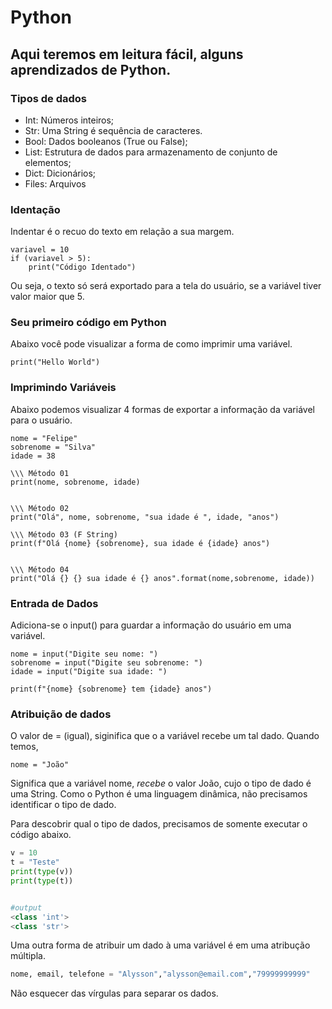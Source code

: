 # Python

## Aqui teremos em leitura fácil, alguns aprendizados de Python.


### Tipos de dados

* Int: Números inteiros;
* Str: Uma String é sequência de caracteres.
* Bool: Dados booleanos (True ou False);
* List: Estrutura de dados para armazenamento de conjunto de elementos;
* Dict: Dicionários;
* Files: Arquivos

### Identação 

Indentar é o recuo do texto em relação a sua margem.

```
variavel = 10
if (variavel > 5):
    print("Código Identado")
```
Ou seja, o texto só será exportado para a tela do usuário, se a variável tiver valor maior que 5.


### Seu primeiro código em Python

Abaixo você pode visualizar a forma de como imprimir uma variável.

```
print("Hello World")
```

### Imprimindo Variáveis
Abaixo podemos visualizar 4 formas de exportar a informação da variável para o usuário.

```
nome = "Felipe"
sobrenome = "Silva"
idade = 38

\\\ Método 01
print(nome, sobrenome, idade)


\\\ Método 02
print("Olá", nome, sobrenome, "sua idade é ", idade, "anos")

\\\ Método 03 (F String)
print(f"Olá {nome} {sobrenome}, sua idade é {idade} anos")


\\\ Método 04 
print("Olá {} {} sua idade é {} anos".format(nome,sobrenome, idade))
```

### Entrada de Dados

Adiciona-se o input() para guardar a informação do usuário em uma variável.
```
nome = input("Digite seu nome: ")
sobrenome = input("Digite seu sobrenome: ")
idade = input("Digite sua idade: ")

print(f"{nome} {sobrenome} tem {idade} anos")

```


### Atribuição de dados

O valor de = (igual), siginifica que o a variável recebe um tal dado. 
Quando temos,

```
nome = "João"
```
Significa que a variável nome, *recebe* o valor João, cujo o tipo de dado é uma String.
Como o Python é uma linguagem dinâmica, não precisamos identificar o tipo de dado. 

Para descobrir qual o tipo de dados, precisamos de somente executar o código abaixo.

~~~Python
v = 10
t = "Teste"
print(type(v))
print(type(t))


#output
<class 'int'>
<class 'str'>
~~~

Uma outra forma de atribuir um dado à uma variável é em uma atribução múltipla.

~~~Python
nome, email, telefone = "Alysson","alysson@email.com","79999999999"
~~~
Não esquecer das vírgulas para separar os dados. 


